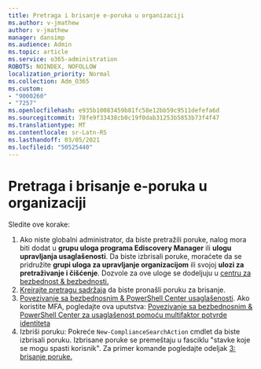 ```yaml
---
title: Pretraga i brisanje e-poruka u organizaciji
ms.author: v-jmathew
author: v-jmathew
manager: dansimp
ms.audience: Admin
ms.topic: article
ms.service: o365-administration
ROBOTS: NOINDEX, NOFOLLOW
localization_priority: Normal
ms.collection: Adm_O365
ms.custom:
- "9000260"
- "7257"
ms.openlocfilehash: e935b10083459b81fc58e12bb59c9511defefa6d
ms.sourcegitcommit: 78fe9f33438cb0c19f0dab31253b5853b73f4f47
ms.translationtype: MT
ms.contentlocale: sr-Latn-RS
ms.lasthandoff: 03/05/2021
ms.locfileid: "50525440"
---
```

# <a name="search-for-and-delete-email-messages-in-your-organization"></a>Pretraga i brisanje e-poruka u organizaciji

Sledite ove korake:

1. Ako niste globalni administrator, da biste pretražili poruke, nalog mora biti dodat u **grupu uloga programa Ediscovery Manager** ili **ulogu upravljanja usaglašenosti**. Da biste izbrisali poruke, moraćete da se pridružite **grupi uloga za upravljanje organizacijom** ili svojoj **ulozi za pretraživanje i čišćenje**. Dozvole za ove uloge se dodeljuju u [centru za bezbednost & bezbednosti.](https://protection.office.com)
2. [Kreirajte pretragu sadržaja](https://docs.microsoft.com/office365/securitycompliance/content-search) da biste pronašli poruku za brisanje.
3. [Povezivanje sa bezbednosnim & PowerShell Center usaglašenosti](https://docs.microsoft.com/powershell/exchange/office-365-scc/connect-to-scc-powershell/connect-to-scc-powershell). Ako koristite MFA, pogledajte ova uputstva: [Povezivanje sa bezbednosnim & PowerShell Center za usaglašenost pomoću multifaktor potvrde identiteta](https://docs.microsoft.com/powershell/exchange/office-365-scc/connect-to-scc-powershell/mfa-connect-to-scc-powershell)
4. Izbriši poruku: Pokreće `New-ComplianceSearchAction` cmdlet da biste izbrisali poruku. Izbrisane poruke se premeštaju u fasciklu "stavke koje se mogu spasti korisnik". Za primer komande pogledajte odeljak [3: brisanje poruke.](https://docs.microsoft.com/office365/securitycompliance/search-for-and-delete-messages-in-your-organization)
